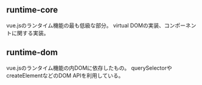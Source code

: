 ## runtime-core

vue.jsのランタイム機能の最も低級な部分。
virtual DOMの実装、コンポーネントに関する実装。

## runtime-dom

vue.jsのランタイム機能の内DOMに依存したもの。
querySelectorやcreateElementなどのDOM APIを利用している。
